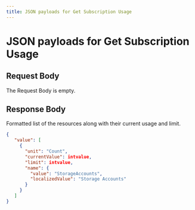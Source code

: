 ```yaml
---
title: JSON payloads for Get Subscription Usage
---
```

# JSON payloads for Get Subscription Usage

## Request Body

The Request Body is empty.

## Response Body

Formatted list of the resources along with their current usage and limit. 

```json
{
   "value": [
     {
       "unit": "Count",
       "currentValue": intvalue,
       "limit": intvalue,
       "name": {
         "value": "StorageAccounts",
         "localizedValue": "Storage Accounts"
       }
     }
   ]
}
```